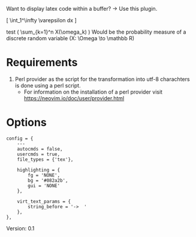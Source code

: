 

Want to display latex code within a buffer? -> Use this plugin.

\[
    \int_1^\infty \varepsilon dx
\]

test \( \sum_{k=1}^n X(\omega_k) \) Would be the probability measure of a discrete random variable \(X: \Omega \to \mathbb R\)


# Requirements

1. Perl provider as the script for the transformation into utf-8 charachters is done using a perl script.
    - For information on the installation of a perl provider visit https://neovim.io/doc/user/provider.html
    

# Options 

    config = {
        --- 
        autocmds = false,
        usercmds = true,
        file_types = {'tex'},

        highlighting = {
            fg = 'NONE',
            bg = '#082a2b',
            gui = 'NONE'
        },

        virt_text_params = {
            string_before = '->  '
        },
    },



Version: 0.1
